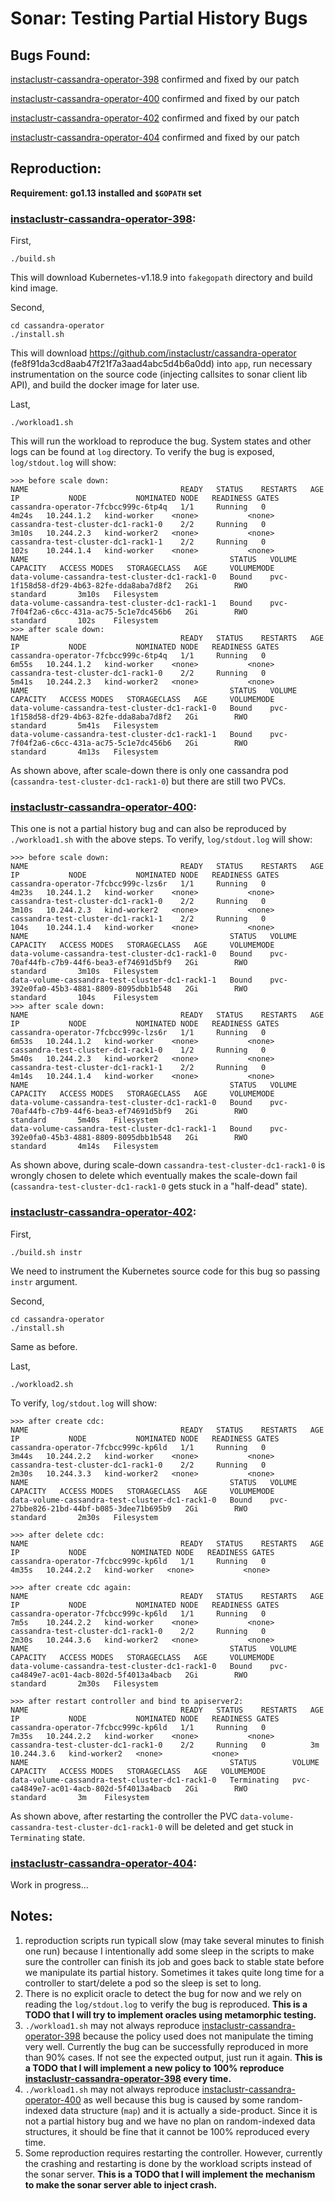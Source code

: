 # Sonar: Testing Partial History Bugs

## Bugs Found:
[instaclustr-cassandra-operator-398](https://github.com/instaclustr/cassandra-operator/issues/398) confirmed and fixed by our patch

[instaclustr-cassandra-operator-400](https://github.com/instaclustr/cassandra-operator/issues/400) confirmed and fixed by our patch

[instaclustr-cassandra-operator-402](https://github.com/instaclustr/cassandra-operator/issues/402) confirmed and fixed by our patch

[instaclustr-cassandra-operator-404](https://github.com/instaclustr/cassandra-operator/issues/404) confirmed and fixed by our patch

## Reproduction:
**Requirement: go1.13 installed and `$GOPATH` set**

### [instaclustr-cassandra-operator-398](https://github.com/instaclustr/cassandra-operator/issues/398):
First,
```
./build.sh
```
This will download Kubernetes-v1.18.9 into `fakegopath` directory and build kind image.

Second,
```
cd cassandra-operator
./install.sh
```
This will download https://github.com/instaclustr/cassandra-operator (fe8f91da3cd8aab47f21f7a3aad4abc5d4b6a0dd) into `app`, run necessary instrumentation on the source code (injecting callsites to sonar client lib API), and build the docker image for later use.

Last,
```
./workload1.sh
```
This will run the workload to reproduce the bug. System states and other logs can be found at `log` directory.
To verify the bug is exposed, `log/stdout.log` will show:
```
>>> before scale down:
NAME                                  READY   STATUS    RESTARTS   AGE     IP           NODE           NOMINATED NODE   READINESS GATES
cassandra-operator-7fcbcc999c-6tp4q   1/1     Running   0          4m24s   10.244.1.2   kind-worker    <none>           <none>
cassandra-test-cluster-dc1-rack1-0    2/2     Running   0          3m10s   10.244.2.3   kind-worker2   <none>           <none>
cassandra-test-cluster-dc1-rack1-1    2/2     Running   0          102s    10.244.1.4   kind-worker    <none>           <none>
NAME                                             STATUS   VOLUME                                     CAPACITY   ACCESS MODES   STORAGECLASS   AGE     VOLUMEMODE
data-volume-cassandra-test-cluster-dc1-rack1-0   Bound    pvc-1f158d58-df29-4b63-82fe-dda8aba7d8f2   2Gi        RWO            standard       3m10s   Filesystem
data-volume-cassandra-test-cluster-dc1-rack1-1   Bound    pvc-7f04f2a6-c6cc-431a-ac75-5c1e7dc456b6   2Gi        RWO            standard       102s    Filesystem
>>> after scale down:
NAME                                  READY   STATUS    RESTARTS   AGE     IP           NODE           NOMINATED NODE   READINESS GATES
cassandra-operator-7fcbcc999c-6tp4q   1/1     Running   0          6m55s   10.244.1.2   kind-worker    <none>           <none>
cassandra-test-cluster-dc1-rack1-0    2/2     Running   0          5m41s   10.244.2.3   kind-worker2   <none>           <none>
NAME                                             STATUS   VOLUME                                     CAPACITY   ACCESS MODES   STORAGECLASS   AGE     VOLUMEMODE
data-volume-cassandra-test-cluster-dc1-rack1-0   Bound    pvc-1f158d58-df29-4b63-82fe-dda8aba7d8f2   2Gi        RWO            standard       5m41s   Filesystem
data-volume-cassandra-test-cluster-dc1-rack1-1   Bound    pvc-7f04f2a6-c6cc-431a-ac75-5c1e7dc456b6   2Gi        RWO            standard       4m13s   Filesystem
```
As shown above, after scale-down there is only one cassandra pod (`cassandra-test-cluster-dc1-rack1-0`) but there are still two PVCs.

### [instaclustr-cassandra-operator-400](https://github.com/instaclustr/cassandra-operator/issues/400):
This one is not a partial history bug and can also be reproduced by `./workload1.sh` with the above steps.
To verify, `log/stdout.log` will show:
```
>>> before scale down:
NAME                                  READY   STATUS    RESTARTS   AGE     IP           NODE           NOMINATED NODE   READINESS GATES
cassandra-operator-7fcbcc999c-lzs6r   1/1     Running   0          4m23s   10.244.1.2   kind-worker    <none>           <none>
cassandra-test-cluster-dc1-rack1-0    2/2     Running   0          3m10s   10.244.2.3   kind-worker2   <none>           <none>
cassandra-test-cluster-dc1-rack1-1    2/2     Running   0          104s    10.244.1.4   kind-worker    <none>           <none>
NAME                                             STATUS   VOLUME                                     CAPACITY   ACCESS MODES   STORAGECLASS   AGE     VOLUMEMODE
data-volume-cassandra-test-cluster-dc1-rack1-0   Bound    pvc-70af44fb-c7b9-44f6-bea3-ef74691d5bf9   2Gi        RWO            standard       3m10s   Filesystem
data-volume-cassandra-test-cluster-dc1-rack1-1   Bound    pvc-392e0fa0-45b3-4881-8809-8095dbb1b548   2Gi        RWO            standard       104s    Filesystem
>>> after scale down:
NAME                                  READY   STATUS    RESTARTS   AGE     IP           NODE           NOMINATED NODE   READINESS GATES
cassandra-operator-7fcbcc999c-lzs6r   1/1     Running   0          6m53s   10.244.1.2   kind-worker    <none>           <none>
cassandra-test-cluster-dc1-rack1-0    1/2     Running   0          5m40s   10.244.2.3   kind-worker2   <none>           <none>
cassandra-test-cluster-dc1-rack1-1    2/2     Running   0          4m14s   10.244.1.4   kind-worker    <none>           <none>
NAME                                             STATUS   VOLUME                                     CAPACITY   ACCESS MODES   STORAGECLASS   AGE     VOLUMEMODE
data-volume-cassandra-test-cluster-dc1-rack1-0   Bound    pvc-70af44fb-c7b9-44f6-bea3-ef74691d5bf9   2Gi        RWO            standard       5m40s   Filesystem
data-volume-cassandra-test-cluster-dc1-rack1-1   Bound    pvc-392e0fa0-45b3-4881-8809-8095dbb1b548   2Gi        RWO            standard       4m14s   Filesystem
```
As shown above, during scale-down `cassandra-test-cluster-dc1-rack1-0` is wrongly chosen to delete which eventually makes the scale-down fail (`cassandra-test-cluster-dc1-rack1-0` gets stuck in a "half-dead" state).

### [instaclustr-cassandra-operator-402](https://github.com/instaclustr/cassandra-operator/issues/402):
First,
```
./build.sh instr
```
We need to instrument the Kubernetes source code for this bug so passing `instr` argument.

Second,
```
cd cassandra-operator
./install.sh
```
Same as before.

Last,
```
./workload2.sh
```
To verify, `log/stdout.log` will show:
```
>>> after create cdc:
NAME                                  READY   STATUS    RESTARTS   AGE     IP           NODE           NOMINATED NODE   READINESS GATES
cassandra-operator-7fcbcc999c-kp6ld   1/1     Running   0          3m44s   10.244.2.2   kind-worker    <none>           <none>
cassandra-test-cluster-dc1-rack1-0    2/2     Running   0          2m30s   10.244.3.3   kind-worker2   <none>           <none>
NAME                                             STATUS   VOLUME                                     CAPACITY   ACCESS MODES   STORAGECLASS   AGE     VOLUMEMODE
data-volume-cassandra-test-cluster-dc1-rack1-0   Bound    pvc-27bbe826-21bd-44bf-b085-3dee71b695b9   2Gi        RWO            standard       2m30s   Filesystem
 
>>> after delete cdc:
NAME                                  READY   STATUS    RESTARTS   AGE     IP           NODE          NOMINATED NODE   READINESS GATES
cassandra-operator-7fcbcc999c-kp6ld   1/1     Running   0          4m35s   10.244.2.2   kind-worker   <none>           <none>
 
>>> after create cdc again:
NAME                                  READY   STATUS    RESTARTS   AGE     IP           NODE           NOMINATED NODE   READINESS GATES
cassandra-operator-7fcbcc999c-kp6ld   1/1     Running   0          7m5s    10.244.2.2   kind-worker    <none>           <none>
cassandra-test-cluster-dc1-rack1-0    2/2     Running   0          2m30s   10.244.3.6   kind-worker2   <none>           <none>
NAME                                             STATUS   VOLUME                                     CAPACITY   ACCESS MODES   STORAGECLASS   AGE     VOLUMEMODE
data-volume-cassandra-test-cluster-dc1-rack1-0   Bound    pvc-ca4849e7-ac01-4acb-802d-5f4013a4bacb   2Gi        RWO            standard       2m30s   Filesystem
 
>>> after restart controller and bind to apiserver2:
NAME                                  READY   STATUS    RESTARTS   AGE     IP           NODE           NOMINATED NODE   READINESS GATES
cassandra-operator-7fcbcc999c-kp6ld   1/1     Running   0          7m35s   10.244.2.2   kind-worker    <none>           <none>
cassandra-test-cluster-dc1-rack1-0    2/2     Running   0          3m      10.244.3.6   kind-worker2   <none>           <none>
NAME                                             STATUS        VOLUME                                     CAPACITY   ACCESS MODES   STORAGECLASS   AGE   VOLUMEMODE
data-volume-cassandra-test-cluster-dc1-rack1-0   Terminating   pvc-ca4849e7-ac01-4acb-802d-5f4013a4bacb   2Gi        RWO            standard       3m    Filesystem
```
As shown above, after restarting the controller the PVC `data-volume-cassandra-test-cluster-dc1-rack1-0` will be deleted and get stuck in `Terminating` state.

### [instaclustr-cassandra-operator-404](https://github.com/instaclustr/cassandra-operator/issues/404):
Work in progress...


## Notes:
1. reproduction scripts run typicall slow (may take several minutes to finish one run) because I intentionally add some sleep in the scripts to make sure the controller can finish its job and goes back to stable state before we manipulate its partial history. Sometimes it takes quite long time for a controller to start/delete a pod so the sleep is set to long.
2. There is no explicit oracle to detect the bug for now and we rely on reading the `log/stdout.log` to verify the bug is reproduced. **This is a TODO that I will try to implement oracles using metamorphic testing.**
3. `./workload1.sh` may not always reproduce [instaclustr-cassandra-operator-398](https://github.com/instaclustr/cassandra-operator/issues/398) because the policy used does not manipulate the timing very well. Currently the bug can be successfully reproduced in more than 90% cases. If not see the expected output, just run it again. **This is a TODO that I will implement a new policy to 100% reproduce [instaclustr-cassandra-operator-398](https://github.com/instaclustr/cassandra-operator/issues/398) every time.**
4. `./workload1.sh` may not always reproduce [instaclustr-cassandra-operator-400](https://github.com/instaclustr/cassandra-operator/issues/400) as well because this bug is caused by some random-indexed data structure (`map`) and it is actually a side-product. Since it is not a partial history bug and we have no plan on random-indexed data structures, it should be fine that it cannot be 100% reproduced every time.
5. Some reproduction requires restarting the controller. However, currently the crashing and restarting is done by the workload scripts instead of the sonar server. **This is a TODO that I will implement the mechanism to make the sonar server able to inject crash.**
